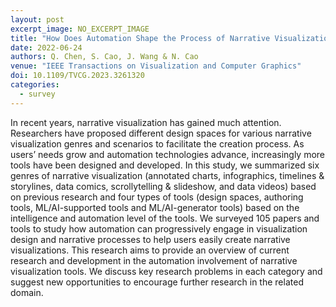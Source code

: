 ```yaml
---
layout: post
excerpt_image: NO_EXCERPT_IMAGE
title: "How Does Automation Shape the Process of Narrative Visualization: A Survey of Tools"
date: 2022-06-24
authors: Q. Chen, S. Cao, J. Wang & N. Cao
venue: "IEEE Transactions on Visualization and Computer Graphics"
doi: 10.1109/TVCG.2023.3261320
categories:
  - survey
---
```

In recent years, narrative visualization has gained much attention. Researchers have proposed different design spaces for various narrative visualization genres and scenarios to facilitate the creation process. As users’ needs grow and automation technologies advance, increasingly more tools have been designed and developed. In this study, we summarized six genres of narrative visualization (annotated charts, infographics, timelines & storylines, data comics, scrollytelling & slideshow, and data videos) based on previous research and four types of tools (design spaces, authoring tools, ML/AI-supported tools and ML/AI-generator tools) based on the intelligence and automation level of the tools. We surveyed 105 papers and tools to study how automation can progressively engage in visualization design and narrative processes to help users easily create narrative visualizations. This research aims to provide an overview of current research and development in the automation involvement of narrative visualization tools. We discuss key research problems in each category and suggest new opportunities to encourage further research in the related domain.
